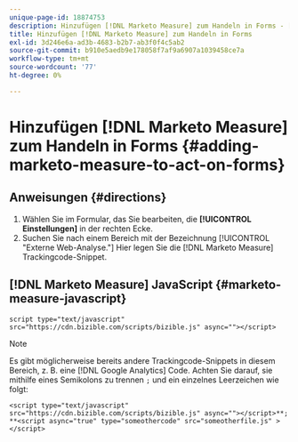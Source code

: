 ```yaml
---
unique-page-id: 18874753
description: Hinzufügen [!DNL Marketo Measure] zum Handeln in Forms - [!DNL Marketo Measure] - Produktdokumentation
title: Hinzufügen [!DNL Marketo Measure] zum Handeln in Forms
exl-id: 3d246e6a-ad3b-4683-b2b7-ab3f0f4c5ab2
source-git-commit: b910e5aedb9e178058f7af9a6907a1039458ce7a
workflow-type: tm+mt
source-wordcount: '77'
ht-degree: 0%

---
```


# Hinzufügen [!DNL Marketo Measure] zum Handeln in Forms {#adding-marketo-measure-to-act-on-forms}

## Anweisungen {#directions}

1. Wählen Sie im Formular, das Sie bearbeiten, die **[!UICONTROL Einstellungen]** in der rechten Ecke.
1. Suchen Sie nach einem Bereich mit der Bezeichnung [!UICONTROL &quot;Externe Web-Analyse.&quot;] Hier legen Sie die [!DNL Marketo Measure] Trackingcode-Snippet.

## [!DNL Marketo Measure] JavaScript {#marketo-measure-javascript}

`script type="text/javascript" src="https://cdn.bizible.com/scripts/bizible.js" async=""></script>`

>[!NOTE]
>
>Es gibt möglicherweise bereits andere Trackingcode-Snippets in diesem Bereich, z. B. eine [!DNL Google Analytics] Code. Achten Sie darauf, sie mithilfe eines Semikolons zu trennen `;` und ein einzelnes Leerzeichen wie folgt:
>
>`<script type="text/javascript" src="https://cdn.bizible.com/scripts/bizible.js" async=""></script>**; **<script async="true" type="someothercode" src="someotherfile.js" ></script>`
